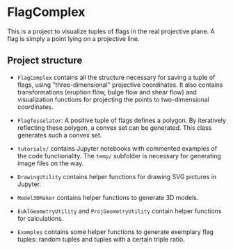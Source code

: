 # FlagComplex

This is a project to visualize tuples of flags in the real projective plane. A flag is simply a point lying on a projective line.

## Project structure
* `FlagComplex` contains all the structure necessary for saving a tuple of flags, using "three-dimensional" projective coordinates. It also contains transformations (eruption flow, bulge flow and shear flow) and visualization functions for projecting the points to two-dimensional coordinates.

* `FlagTesselator`: A positive tuple of flags defines a polygon. By iteratively reflecting these polygon, a convex set can be generated. This class generates such a convex set.

* `tutorials/` contains Jupyter notebooks with commented examples of the code functionality. The `temp/` subfolder is necessary for generating image files on the way.

* `DrawingUtility` contains helper functions for drawing SVG pictures in Jupyter.

* `Model3DMaker` contains helper functions to generate 3D models.

* `EuklGeometryUtility` and `ProjGeometryUtility` contain helper functions for calculations.

* `Examples` contains some helper functions to generate exemplary flag tuples: random tuples and tuples with a certain triple ratio.
